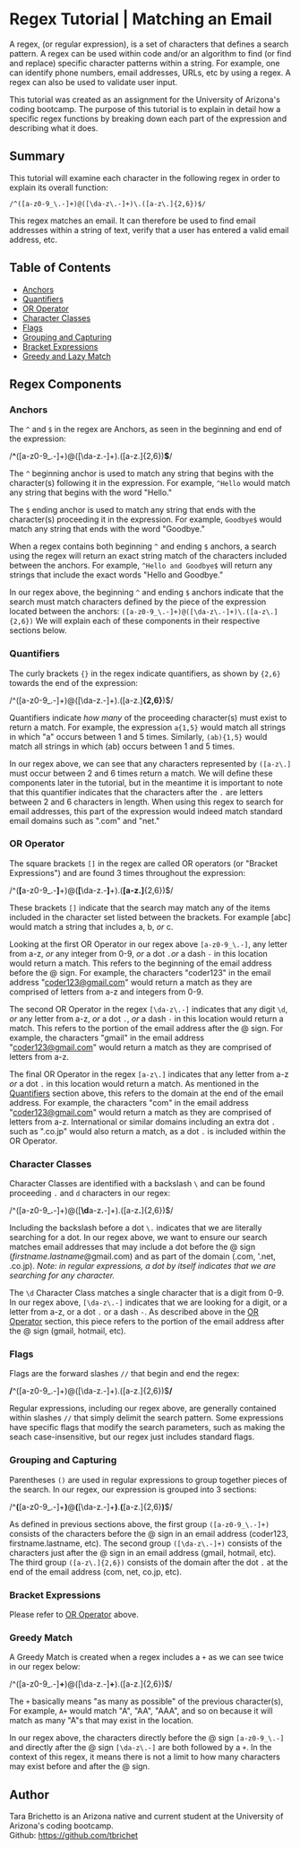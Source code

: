 # Regex Tutorial | Matching an Email

A regex, (or regular expression), is a set of characters that defines a search pattern. A regex can be used within code and/or an algorithm to find (or find and replace) specific character patterns within a string. For example, one can identify phone numbers, email addresses, URLs, etc by using a regex. A regex can also be used to validate user input. 

This tutorial was created as an assignment for the University of Arizona's coding bootcamp. The purpose of this tutorial is to explain in detail how a specific regex functions by breaking down each part of the expression and describing what it does.

## Summary

This tutorial will examine each character in the following regex in order to explain its overall function:

`/^([a-z0-9_\.-]+)@([\da-z\.-]+)\.([a-z\.]{2,6})$/`

This regex matches an email. It can therefore be used to find email addresses within a string of text, verify that a user has entered a valid email address, etc. 

## Table of Contents

- [Anchors](#anchors)
- [Quantifiers](#quantifiers)
- [OR Operator](#or-operator)
- [Character Classes](#character-classes)
- [Flags](#flags)
- [Grouping and Capturing](#grouping-and-capturing)
- [Bracket Expressions](#bracket-expressions)
- [Greedy and Lazy Match](#greedy-match)

## Regex Components

### Anchors
The `^` and `$` in the regex are Anchors, as seen in the beginning and end of the expression:

/<b>^</b>([a-z0-9_\.-]+)@([\da-z\.-]+)\.([a-z\.]{2,6})<b>$</b>/<br>

The `^` beginning anchor is used to match any string that begins with the character(s) following it in the expression. For example, `^Hello` would match any string that begins with the word "Hello." 

The `$` ending anchor is used to match any string that ends with the character(s) proceeding it in the expression. For example, `Goodbye$` would match any string that ends with the word "Goodbye."

When a regex contains both beginning `^` and ending `$` anchors, a search using the regex will return an exact string match of the characters included between the anchors. For example, `^Hello and Goodbye$` will return any strings that include the exact words "Hello and Goodbye."

In our regex above, the beginning `^` and ending `$` anchors indicate that the search must match characters defined by the piece of the expression located between the anchors: `([a-z0-9_\.-]+)@([\da-z\.-]+)\.([a-z\.]{2,6})` We will explain each of these components in their respective sections below. 

### Quantifiers
The curly brackets `{}` in the regex indicate quantifiers, as shown by `{2,6}` towards the end of the expression: <br>

/^([a-z0-9_\.-]+)@([\da-z\.-]+)\.([a-z\.]<b>{2,6}</b>)$/ <br>

Quantifiers indicate <i>how many</i> of the proceeding character(s) must exist to return a match. For example, the expression `a{1,5}` would match all strings in which "a" occurs between 1 and 5 times. Similarly, `(ab){1,5}` would match all strings in which (ab) occurs between 1 and 5 times.

In our regex above, we can see that any characters represented by `([a-z\.]` must occur between 2 and 6 times return a match. We will define these components later in the tutorial, but in the meantime it is important to note that this quantifier indicates that the characters after the `.` are letters between 2 and 6 characters in length. When using this regex to search for email addresses, this part of the expression would indeed match standard email domains such as ".com" and "net." 

### OR Operator
The square brackets `[]` in the regex are called OR operators (or "Bracket Expressions") and are found 3 times throughout the expression: <br>

/^(<b>[</b>a-z0-9_\.-<b>]</b>+)@(<b>[</b>\da-z\.-<b>]</b>+)\.(<b>[a-z\.]</b>{2,6})$/ <br>

These brackets `[]` indicate that the search may match any of the items included in the character set listed between the brackets. For example [abc] would match a string that includes a, b, <i>or</i> c. <br>

Looking at the first OR Operator in our regex above `[a-z0-9_\.-]`, any letter from a-z, <i>or</i> any integer from 0-9, <i>or</i> a dot `.`<i>or</i> a dash `-` in this location would return a match. This refers to the beginning of the email address before the @ sign. For example, the characters "coder123" in the email address "coder123@gmail.com" would return a match as they are comprised of letters from a-z and integers from 0-9. <br>

The second OR Operator in the regex `[\da-z\.-]`  indicates that any digit `\d`, <i>or</i> any letter from a-z, <i>or</i> a dot `.`, <i>or</i> a dash `-` in this location would return a match. This refers to the portion of the email address after the @ sign. For example, the characters "gmail" in the email address "coder123@gmail.com" would return a match as they are comprised of letters from a-z.<br>

The final OR Operator in the regex `[a-z\.]` indicates that any letter from a-z <i>or</i> a dot `.` in this location would return a match. As mentioned in the [Quantifiers](#quantifiers) section above, this refers to the domain at the end of the email address. For example, the characters "com" in the email address "coder123@gmail.com" would return a match as they are comprised of letters from a-z. International or similar domains including an extra dot `.` such as ".co.jp" would also return a match, as a dot `.` is included within the OR Operator.

### Character Classes
Character Classes are identified with a backslash `\` and can be found proceeding `.` and `d` characters in our regex: <br>

/^([a-z0-9_<b>\.</b>-]+)@([<b>\d</b>a-z<b>\.</b>-]+)\.([a-z<b>\.</b>]{2,6})$/ <br>
 
Including the backslash before a dot `\.` indicates that we are literally searching for a dot. In our regex above, we want to ensure our search matches email addresses that may include a dot before the @ sign (<i>firstname.lastname</i>@gmail.com) and as part of the domain (.com, '.net, .co.jp). <i>Note: in regular expressions, a dot by itself indicates that we are searching for any character.</i>

The `\d` Character Class matches a single character that is a digit from 0-9. In our regex above, `[\da-z\.-]` indicates that we are looking for a digit, or a letter from a-z, or a dot `.` or a dash `-`. As described above in the [OR Operator](#or-operator) section, this piece refers to the portion of the email address after the @ sign (gmail, hotmail, etc). 


### Flags

Flags are the forward slashes `//` that begin and end the regex: <br>

<b>/</b>^([a-z0-9_\.-]+)@([\da-z\.-]+)\.([a-z\.]{2,6})$<b>/</b> <br>

Regular expressions, including our regex above, are generally contained within slashes `//` that simply delimit the search pattern. Some expressions have specific flags that modify the search parameters, such as making the seach case-insensitive, but our regex just includes standard flags. 

### Grouping and Capturing

Parentheses `()` are used in regular expressions to group together pieces of the search. In our regex, our expression is grouped into 3 sections: <br>

/^<b>(</b>[a-z0-9_\.-]+<b>)</b>@<b>(</b>[\da-z\.-]+<b>)</b>\.<b>(</b>[a-z\.]{2,6}<b>)</b>$/ <br>

As defined in previous sections above, the first group `([a-z0-9_\.-]+)` consists of the characters before the @ sign in an email address (coder123, firstname.lastname, etc). The second group `([\da-z\.-]+)` consists of the characters just after the @ sign in an email address (gmail, hotmail, etc). The third group `([a-z\.]{2,6})` consists of the domain after the dot `.` at the end of the email address (com, net, co.jp, etc). 

### Bracket Expressions

Please refer to [OR Operator](#or-operator) above. 

### Greedy Match

A Greedy Match is created when a regex includes a `+` as we can see twice in our regex below: <br>

/^([a-z0-9_\.-]<b>+</b>)@([\da-z\.-]<b>+</b>)\.([a-z\.]{2,6})$/

The `+` basically means "as many as possible" of the previous character(s), For example, `A+` would match "A", "AA", "AAA", and so on because it will match as many "A"s that may exist in the location.

In our regex above, the characters directly before the @ sign `[a-z0-9_\.-]` and directly after the @ sign `[\da-z\.-]` are both followed by a `+`. In the context of this regex, it means there is not a limit to how many characters may exist before and after the @ sign. 

## Author

Tara Brichetto is an Arizona native and current student at the University of Arizona's coding bootcamp. <br>
Github: https://github.com/tbrichet <br>